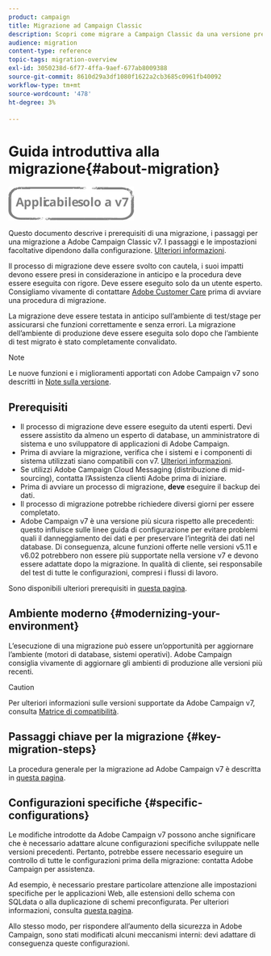 ```yaml
---
product: campaign
title: Migrazione ad Campaign Classic
description: Scopri come migrare a Campaign Classic da una versione precedente di Campaign
audience: migration
content-type: reference
topic-tags: migration-overview
exl-id: 3050238d-6f77-4ffa-9aef-677ab8009388
source-git-commit: 8610d29a3df1080f1622a2cb3685c0961fb40092
workflow-type: tm+mt
source-wordcount: '478'
ht-degree: 3%

---
```


# Guida introduttiva alla migrazione{#about-migration}

![](../../assets/v7-only.svg)

Questo documento descrive i prerequisiti di una migrazione, i passaggi per una migrazione a Adobe Campaign Classic v7. I passaggi e le impostazioni facoltative dipendono dalla configurazione. [Ulteriori informazioni](../../migration/using/general-configurations.md).

Il processo di migrazione deve essere svolto con cautela, i suoi impatti devono essere presi in considerazione in anticipo e la procedura deve essere eseguita con rigore. Deve essere eseguito solo da un utente esperto. Consigliamo vivamente di contattare [Adobe Customer Care](https://helpx.adobe.com/it/enterprise/admin-guide.html/enterprise/using/support-for-experience-cloud.ug.html) prima di avviare una procedura di migrazione.

La migrazione deve essere testata in anticipo sull’ambiente di test/stage per assicurarsi che funzioni correttamente e senza errori. La migrazione dell’ambiente di produzione deve essere eseguita solo dopo che l’ambiente di test migrato è stato completamente convalidato.

>[!NOTE]
>
>Le nuove funzioni e i miglioramenti apportati con Adobe Campaign v7 sono descritti in [Note sulla versione](../../rn/using/latest-release.md).


## Prerequisiti

* Il processo di migrazione deve essere eseguito da utenti esperti. Devi essere assistito da almeno un esperto di database, un amministratore di sistema e uno sviluppatore di applicazioni di Adobe Campaign.
* Prima di avviare la migrazione, verifica che i sistemi e i componenti di sistema utilizzati siano compatibili con v7. [Ulteriori informazioni](../../rn/using/compatibility-matrix.md).
* Se utilizzi Adobe Campaign Cloud Messaging (distribuzione di mid-sourcing), contatta l’Assistenza clienti Adobe prima di iniziare.
* Prima di avviare un processo di migrazione, **deve** eseguire il backup dei dati.
* Il processo di migrazione potrebbe richiedere diversi giorni per essere completato.
* Adobe Campaign v7 è una versione più sicura rispetto alle precedenti: questo influisce sulle linee guida di configurazione per evitare problemi quali il danneggiamento dei dati e per preservare l’integrità dei dati nel database. Di conseguenza, alcune funzioni offerte nelle versioni v5.11 e v6.02 potrebbero non essere più supportate nella versione v7 e devono essere adattate dopo la migrazione. In qualità di cliente, sei responsabile del test di tutte le configurazioni, compresi i flussi di lavoro.

Sono disponibili ulteriori prerequisiti in [questa pagina](../../migration/using/before-starting-migration.md).


## Ambiente moderno {#modernizing-your-environment}

L’esecuzione di una migrazione può essere un’opportunità per aggiornare l’ambiente (motori di database, sistemi operativi). Adobe Campaign consiglia vivamente di aggiornare gli ambienti di produzione alle versioni più recenti.

>[!CAUTION]
>
>Per ulteriori informazioni sulle versioni supportate da Adobe Campaign v7, consulta [Matrice di compatibilità](../../rn/using/compatibility-matrix.md).

## Passaggi chiave per la migrazione {#key-migration-steps}

La procedura generale per la migrazione ad Adobe Campaign v7 è descritta in [questa pagina](../../migration/using/before-starting-migration.md).


## Configurazioni specifiche {#specific-configurations}

Le modifiche introdotte da Adobe Campaign v7 possono anche significare che è necessario adattare alcune configurazioni specifiche sviluppate nelle versioni precedenti. Pertanto, potrebbe essere necessario eseguire un controllo di tutte le configurazioni prima della migrazione: contatta Adobe Campaign per assistenza.

Ad esempio, è necessario prestare particolare attenzione alle impostazioni specifiche per le applicazioni Web, alle estensioni dello schema con SQLdata o alla duplicazione di schemi preconfigurata. Per ulteriori informazioni, consulta [questa pagina](../../migration/using/configuring-your-platform.md).

Allo stesso modo, per rispondere all’aumento della sicurezza in Adobe Campaign, sono stati modificati alcuni meccanismi interni: devi adattare di conseguenza queste configurazioni.

